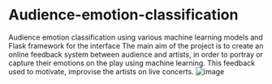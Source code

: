 # Audience-emotion-classification
Audience emotion classification using various machine learning models and Flask framework for the interface
The main aim of the project is to create an online feedback system between audience and artists, in order to portray or capture their emotions on the play using machine learning. This feedback used to motivate, improvise the artists on  live concerts.
![image](https://user-images.githubusercontent.com/129210869/231740482-45c8adc9-5b17-4dcc-9b03-fa937823afda.png)
